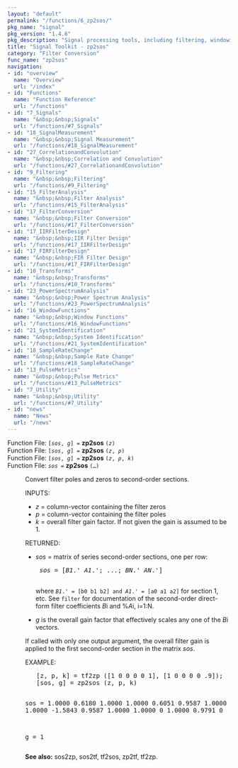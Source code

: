 ```yaml
---
layout: "default"
permalink: "/functions/6_zp2sos/"
pkg_name: "signal"
pkg_version: "1.4.6"
pkg_description: "Signal processing tools, including filtering, windowing and display functions."
title: "Signal Toolkit - zp2sos"
category: "Filter Conversion"
func_name: "zp2sos"
navigation:
- id: "overview"
  name: "Overview"
  url: "/index"
- id: "Functions"
  name: "Function Reference"
  url: "/functions"
- id: "7_Signals"
  name: "&nbsp;&nbsp;Signals"
  url: "/functions/#7_Signals"
- id: "18_SignalMeasurement"
  name: "&nbsp;&nbsp;Signal Measurement"
  url: "/functions/#18_SignalMeasurement"
- id: "27_CorrelationandConvolution"
  name: "&nbsp;&nbsp;Correlation and Convolution"
  url: "/functions/#27_CorrelationandConvolution"
- id: "9_Filtering"
  name: "&nbsp;&nbsp;Filtering"
  url: "/functions/#9_Filtering"
- id: "15_FilterAnalysis"
  name: "&nbsp;&nbsp;Filter Analysis"
  url: "/functions/#15_FilterAnalysis"
- id: "17_FilterConversion"
  name: "&nbsp;&nbsp;Filter Conversion"
  url: "/functions/#17_FilterConversion"
- id: "17_IIRFilterDesign"
  name: "&nbsp;&nbsp;IIR Filter Design"
  url: "/functions/#17_IIRFilterDesign"
- id: "17_FIRFilterDesign"
  name: "&nbsp;&nbsp;FIR Filter Design"
  url: "/functions/#17_FIRFilterDesign"
- id: "10_Transforms"
  name: "&nbsp;&nbsp;Transforms"
  url: "/functions/#10_Transforms"
- id: "23_PowerSpectrumAnalysis"
  name: "&nbsp;&nbsp;Power Spectrum Analysis"
  url: "/functions/#23_PowerSpectrumAnalysis"
- id: "16_WindowFunctions"
  name: "&nbsp;&nbsp;Window Functions"
  url: "/functions/#16_WindowFunctions"
- id: "21_SystemIdentification"
  name: "&nbsp;&nbsp;System Identification"
  url: "/functions/#21_SystemIdentification"
- id: "18_SampleRateChange"
  name: "&nbsp;&nbsp;Sample Rate Change"
  url: "/functions/#18_SampleRateChange"
- id: "13_PulseMetrics"
  name: "&nbsp;&nbsp;Pulse Metrics"
  url: "/functions/#13_PulseMetrics"
- id: "7_Utility"
  name: "&nbsp;&nbsp;Utility"
  url: "/functions/#7_Utility"
- id: "news"
  name: "News"
  url: "/news"
---
```

<dl class="first-deftypefn">
<dt class="deftypefn" id="index-zp2sos"><span class="category-def">Function File: </span><span><code class="def-type">[<var class="var">sos</var>, <var class="var">g</var>] =</code> <strong class="def-name">zp2sos</strong> <code class="def-code-arguments">(<var class="var">z</var>)</code><a class="copiable-link" href="#index-zp2sos"></a></span></dt>
<dt class="deftypefnx def-cmd-deftypefn" id="index-zp2sos-1"><span class="category-def">Function File: </span><span><code class="def-type">[<var class="var">sos</var>, <var class="var">g</var>] =</code> <strong class="def-name">zp2sos</strong> <code class="def-code-arguments">(<var class="var">z</var>, <var class="var">p</var>)</code><a class="copiable-link" href="#index-zp2sos-1"></a></span></dt>
<dt class="deftypefnx def-cmd-deftypefn" id="index-zp2sos-2"><span class="category-def">Function File: </span><span><code class="def-type">[<var class="var">sos</var>, <var class="var">g</var>] =</code> <strong class="def-name">zp2sos</strong> <code class="def-code-arguments">(<var class="var">z</var>, <var class="var">p</var>, <var class="var">k</var>)</code><a class="copiable-link" href="#index-zp2sos-2"></a></span></dt>
<dt class="deftypefnx def-cmd-deftypefn" id="index-zp2sos-3"><span class="category-def">Function File: </span><span><code class="def-type"><var class="var">sos</var> =</code> <strong class="def-name">zp2sos</strong> <code class="def-code-arguments">(&hellip;)</code><a class="copiable-link" href="#index-zp2sos-3"></a></span></dt>
<dd><p>Convert filter poles and zeros to second-order sections.
</p>
<p>INPUTS:
 </p><ul class="itemize mark-bullet">
<li><var class="var">z</var> = column-vector containing the filter zeros
 </li><li><var class="var">p</var> = column-vector containing the filter poles
 </li><li><var class="var">k</var> = overall filter gain factor. If not given the gain is assumed to be 1.
 </li></ul>

<p>RETURNED:
 </p><ul class="itemize mark-bullet">
<li><var class="var">sos</var> = matrix of series second-order sections, one per row:
 <div class="example">
<pre class="example-preformatted"> <var class="var">sos</var> = [<var class="var">B1</var>.' <var class="var">A1</var>.'; ...; <var class="var">BN</var>.' <var class="var">AN</var>.']
 </pre></div>
<p>where
 <code class="code"><var class="var">B1</var>.' = [b0 b1 b2] and <var class="var">A1</var>.' = [a0 a1 a2]</code> for
 section 1, etc.
 See <code class="code">filter</code> for documentation of the second-order direct-form filter
 coefficients <var class="var">B</var>i and %<var class="var">A</var>i, i=1:N.
</p>
</li><li><var class="var">g</var> is the overall gain factor that effectively scales
 any one of the <var class="var">B</var>i vectors.
 </li></ul>

<p>If called with only one output argument, the overall filter gain is
 applied to the first second-order section in the matrix <var class="var">sos</var>.
</p>
<p>EXAMPLE:
 </p><div class="example">
<pre class="example-preformatted">   [z, p, k] = tf2zp ([1 0 0 0 0 1], [1 0 0 0 0 .9]);
   [sos, g] = zp2sos (z, p, k)

 sos =
    1.0000    0.6180    1.0000    1.0000    0.6051    0.9587
    1.0000   -1.6180    1.0000    1.0000   -1.5843    0.9587
    1.0000    1.0000         0    1.0000    0.9791         0

 g =
     1
 </pre></div>


<p><strong class="strong">See also:</strong> sos2zp, sos2tf, tf2sos, zp2tf, tf2zp.
 </p></dd></dl>
